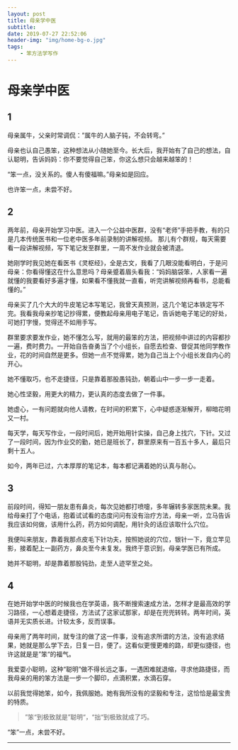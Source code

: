 ```yaml
---
layout: post
title: 母亲学中医
subtitle: 
date: 2019-07-27 22:52:06
header-img: "img/home-bg-o.jpg"
tags: 
	- 笨方法学写作
---
```


# 母亲学中医

## 1


母亲属牛，父亲时常调侃：”属牛的人脑子钝，不会转弯。”


母亲也认自己愚笨，这种想法从小随她至今。长大后，我开始有了自己的想法，自认聪明，告诉妈妈：你不要觉得自己笨，你这么想只会越来越笨的！


“笨一点，没关系的。傻人有傻福嘛。”母亲如是回应。


也许笨一点，未尝不好。<!-- more -->

## 2


两年前，母亲开始学习中医。进入一个公益中医群，没有“老师”手把手教，有的只是几本传统医书和一位老中医多年前录制的讲解视频。 那儿有个群规，每天需要看一段讲解视频，写下笔记发至群里，一周不发作业就会被清退。


她刚学时我见她在看医书《灵枢经》，全是古文，我看了几眼没能看明白，于是问母亲：你看得懂这在什么意思吗？母亲蹙着眉头看我：“妈妈脑袋笨，人家看一遍就懂的我要看好多遍才懂，如果看不懂我就一直看，听完讲解视频再看书，总能看懂的。” 


母亲买了几个大大的牛皮笔记本写笔记，我曾天真预测，这几个笔记本铁定写不完。我看我母亲抄笔记抄得累，便教起母亲用电子笔记，告诉她电子笔记的好处，可她打字慢，觉得还不如用手写。


群里要求要发作业，她不懂怎么写，就用的最笨的方法，把视频中讲过的内容都抄一遍，费时费力。一开始自告奋勇当了个小组长，自愿去检查、督促其他同学教作业，花的时间自然是更多。但她一点不觉得累，她为自己当上个小组长发自内心的开心。


她不懂取巧，也不走捷径，只是靠着那股愚钝劲，朝着山中一步一步一走着。


她心性坚毅，用更大的精力，更认真的态度去做了一件事。


她虚心，一有问题就向他人请教，在时间的积累下，心中疑惑逐渐解开，柳暗花明又一村。


每天学，每天写作业，一段时间后，她开始用针实操，自己身上找穴，下针。又过了一段时间，因为作业交的勤，她已是班长了，群里原来有一百五十多人，最后只剩十五人。


如今，两年已过，六本厚厚的笔记本，每本都记满着她的认真与耐心。


## 3


前段时间，得知一朋友患有鼻炎，每次见她都打喷嚏，多年辗转多家医院未果。我给母亲打了个电话，抱着试试看的态度问问有没有治疗方法，母亲一听，立马告诉我应该如何做，该用什么药，药方如何调配，用针灸的话应该取什么穴位。


我便叫来朋友，靠着我那点皮毛下针功夫，按照她说的穴位，银针一下，竟立竿见影，接着配上一副药方，鼻炎至今未复发。我终于意识到，母亲学医已有所成。


她并不聪明，却是靠着那股钝劲，走至人迹罕至之处。


## 4


在她开始学中医的时候我也在学英语，我不断搜索速成方法，怎样才是最高效的学习路径，一心想着走捷径，方法试了这家试那家，却是在兜兜转转。两年时间，英语并无实质长进。计较太多，反而误事。


母亲用了两年时间，就专注的做了这一件事，没有追求所谓的方法，没有追求结果，她就是那么学下去，日复一日，便了。这看似更慢更难的路，却更似捷径，也许这就是是”笨“的福气。


我爱耍小聪明，这种“聪明”做不得长远之事，一遇困难就退缩，寻求他路捷径，而我母亲的用的笨方法是一步一个脚印，点滴积累，水滴石穿。


以前我觉得她笨，如今，我佩服她。她有我所没有的坚毅和专注，这恰恰是最宝贵的特质。


> ”笨“到极致就是”聪明“，“拙“到极致就成了巧。


“笨”一点，未尝不好。

---